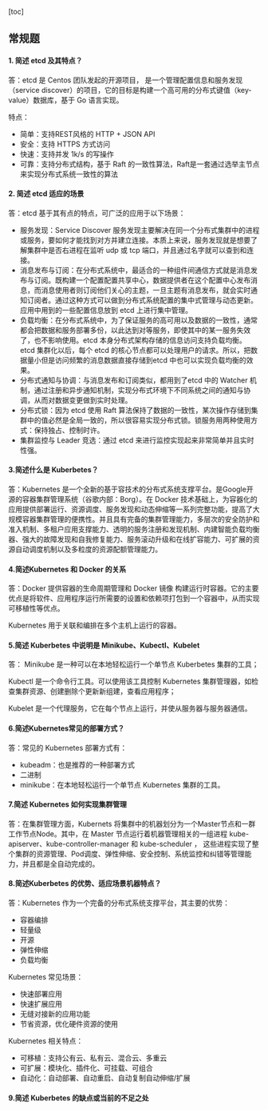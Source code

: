 [toc]

## 常规题

#### 1. 简述 etcd 及其特点？

答：etcd 是 Centos 团队发起的开源项目， 是一个管理配置信息和服务发现（service discover）的项目，它的目标是构建一个高可用的分布式键值（key-value）数据库，基于 Go 语言实现。

特点：

+ 简单：支持REST风格的 HTTP + JSON API
+ 安全：支持 HTTPS 方式访问
+ 快速：支持并发 1k/s 的写操作
+ 可靠：支持分布式结构，基于 Raft 的一致性算法，Raft是一套通过选举主节点来实现分布式系统一致性的算法



#### 2. 简述 etcd 适应的场景

答：etcd 基于其有点的特点，可广泛的应用于以下场景：

+ 服务发现：Service Discover 服务发现主要解决在同一个分布式集群中的进程或服务，要如何才能找到对方并建立连接。本质上来说，服务发现就是想要了解集群中是否右进程在监听 udp 或 tcp 端口，并且通过名字就可以查到和连接。
+ 消息发布与订阅：在分布式系统中，最适合的一种组件间通信方式就是消息发布与订阅。既构建一个配置配置共享中心，数据提供者在这个配置中心发布消息，而消息使用者则订阅他们关心的主题，一旦主题有消息发布，就会实时通知订阅者。通过这种方式可以做到分布式系统配置的集中式管理与动态更新。应用中用到的一些配置信息放到 etcd 上进行集中管理。
+ 负载均衡：在分布式系统中，为了保证服务的高可用以及数据的一致性，通常都会把数据和服务部署多份，以此达到对等服务，即使其中的某一服务失效了，也不影响使用。etcd 本身分布式架构存储的信息访问支持负载均衡。etcd 集群化以后，每个 etcd 的核心节点都可以处理用户的请求。所以，把数据量小但是访问频繁的消息数据直接存储到etcd 中也可以实现负载均衡的效果。
+ 分布式通知与协调：与消息发布和订阅类似，都用到了etcd 中的 Watcher 机制，通过注册和异步通知机制，实现分布式环境下不同系统之间的通知与协调，从而对数据变更做到实时处理。
+ 分布式锁：因为 etcd 使用 Raft 算法保持了数据的一致性，某次操作存储到集群中的值必然是全局一致的，所以很容易实现分布式锁。锁服务用两种使用方式：保持独占、控制时许。
+ 集群监控与 Leader 竞选：通过 etcd 来进行监控实现起来非常简单并且实时性强。



#### 3.简述什么是 Kuberbetes？

答：Kubernetes 是一个全新的基于容技术的分布式系统支撑平台。是Google开源的容器集群管理系统（谷歌内部：Borg）。在 Docker 技术基础上，为容器化的应用提供部署运行、资源调度、服务发现和动态伸缩等一系列完整功能，提高了大规模容器集群管理的便携性。并且具有完备的集群管理能力，多层次的安全防护和准入机制、多租户应用支撑能力、透明的服务注册和发现机制、内建智能负载均衡器、强大的故障发现和自我修复能力、服务滚动升级和在线扩容能力、可扩展的资源自动调度机制以及多粒度的资源配额管理能力。



#### 4.简述Kubernetes 和 Docker 的关系

答：Docker 提供容器的生命周期管理和 Docker 镜像 构建运行时容器。它的主要优点是将软件、应用程序运行所需要的设置和依赖项打包到一个容器中，从而实现可移植性等优点。

Kubernetes 用于关联和编排在多个主机上运行的容器。



#### 5.简述 Kuberbetes 中说明是 Minikube、Kubectl、Kubelet

答： Minikube 是一种可以在本地轻松运行一个单节点 Kuberbetes 集群的工具；

Kubectl 是一个命令行工具。可以使用该工具控制 Kubernetes 集群管理器，如检查集群资源、创建删除个更新新组建，查看应用程序；

Kubelet 是一个代理服务，它在每个节点上运行，并使从服务器与服务器通信。



#### 6.简述Kubernetes常见的部署方式？

答：常见的 Kubernetes 部署方式有：

+ kubeadm：也是推荐的一种部署方式
+ 二进制
+ minikube：在本地轻松运行一个单节点 Kubernetes 集群的工具。



#### 7.简述 Kubernetes 如何实现集群管理

答：在集群管理方面，Kubernets 将集群中的机器划分为一个Master节点和一群工作节点Node。其中，在 Master 节点运行着机器管理相关的一组进程 kube-apiserver、kube-controller-manager 和 kube-scheduler ， 这些进程实现了整个集群的资源管理、Pod调度、弹性伸缩、安全控制、系统监控和纠错等管理能力，并且都是全自动完成的。



#### 8.简述Kuberbetes 的优势、适应场景机器特点？

答：Kubernetes 作为一个完备的分布式系统支撑平台，其主要的优势：

+ 容器编排
+ 轻量级
+ 开源
+ 弹性伸缩
+ 负载均衡

Kubernetes 常见场景：

+ 快速部署应用
+ 快速扩展应用
+ 无缝对接新的应用功能
+ 节省资源，优化硬件资源的使用

Kubernetes 相关特点：

+ 可移植：支持公有云、私有云、混合云、多重云
+ 可扩展：模块化、插件化、可挂载、可组合
+ 自动化：自动部署、自动重启、自动复制自动伸缩/扩展



#### 9.简述 Kuberbetes 的缺点或当前的不足之处

















